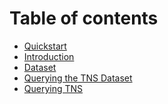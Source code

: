 # Table of contents

* [Quickstart](README.md)
* [Introduction](<README (1).md>)
* [Dataset](dataset.md)
* [Querying the TNS Dataset](querying-the-tns-dataset.md)
* [Querying TNS](querying-tns.md)
